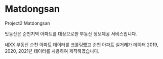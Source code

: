 # Matdongsan
Project2 Matdongsan

맛동산은 순천지역 아파트를 대상으로한 부동산 정보제공 서비스입니다.

네XX 부동산 순천 아파트 데이터를 크롤링했고 순천 아파트 실거래가 데이터 2019, 2020, 2021년 데이터를 사용하여 제작하였습니다.
 
  
 
    
    
  
    
   
   
   
 
 
 
